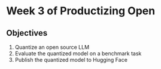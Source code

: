 # Week 3 of Productizing Open 

## Objectives

1. Quantize an open source LLM
2. Evaluate the quantized model on a benchmark task
3. Publish the quantized model to Hugging Face